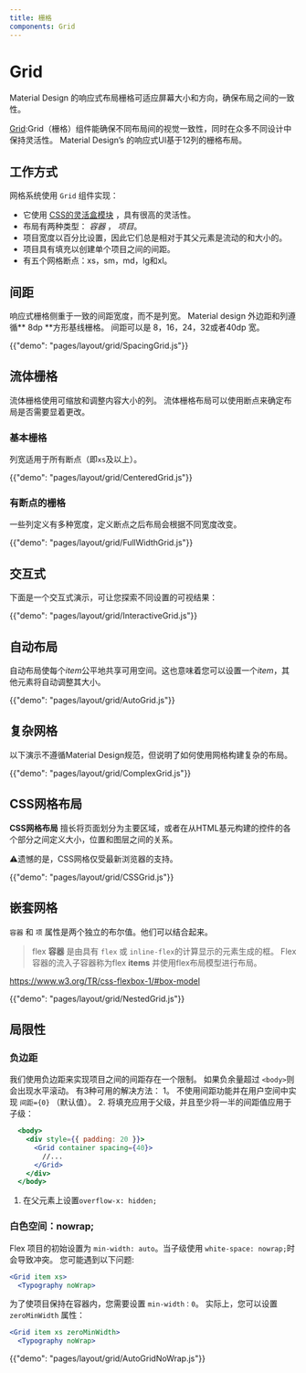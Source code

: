 ```yaml
---
title: 栅格
components: Grid
---
```

# Grid

<p class="description">Material Design 的响应式布局栅格可适应屏幕大小和方向，确保布局之间的一致性。</p>

[Grid](https://material.io/design/layout/responsive-layout-grid.html):Grid（栅格）组件能确保不同布局间的视觉一致性，同时在众多不同设计中保持灵活性。 Material Design’s 的响应式UI基于12列的栅格布局。

## 工作方式

网格系统使用 `Grid` 组件实现：

- 它使用 [CSS的灵活盒模块](https://www.w3.org/TR/css-flexbox-1/) ，具有很高的灵活性。
- 布局有两种类型： *容器* ， *项目*。
- 项目宽度以百分比设置，因此它们总是相对于其父元素是流动的和大小的。
- 项目具有填充以创建单个项目之间的间距。
- 有五个网格断点：xs，sm，md，lg和xl。

## 间距

响应式栅格侧重于一致的间距宽度，而不是列宽。 Material design 外边距和列遵循** 8dp **方形基线栅格。 间距可以是 8，16，24，32或者40dp 宽。

{{"demo": "pages/layout/grid/SpacingGrid.js"}}

## 流体栅格

流体栅格使用可缩放和调整内容大小的列。 流体栅格布局可以使用断点来确定布局是否需要显着更改。

### 基本栅格

列宽适用于所有断点（即` xs `及以上）。

{{"demo": "pages/layout/grid/CenteredGrid.js"}}

### 有断点的栅格

一些列定义有多种宽度，定义断点之后布局会根据不同宽度改变。

{{"demo": "pages/layout/grid/FullWidthGrid.js"}}

## 交互式

下面是一个交互式演示，可让您探索不同设置的可视结果：

{{"demo": "pages/layout/grid/InteractiveGrid.js"}}

## 自动布局

自动布局使每个*item*公平地共享可用空间。这也意味着您可以设置一个*item*，其他元素将自动调整其大小。

{{"demo": "pages/layout/grid/AutoGrid.js"}}

## 复杂网格

以下演示不遵循Material Design规范，但说明了如何使用网格构建复杂的布局。

{{"demo": "pages/layout/grid/ComplexGrid.js"}}

## CSS网格布局

**CSS网格布局** 擅长将页面划分为主要区域，或者在从HTML基元构建的控件的各个部分之间定义大小，位置和图层之间的关系。

⚠️遗憾的是，CSS网格仅受最新浏览器的支持。

{{"demo": "pages/layout/grid/CSSGrid.js"}}

## 嵌套网格

`容器` 和 `项` 属性是两个独立的布尔值。他们可以结合起来。

> flex **容器** 是由具有 `flex` 或 `inline-flex`的计算显示的元素生成的框。 Flex容器的流入子容器称为flex **items** 并使用flex布局模型进行布局。

https://www.w3.org/TR/css-flexbox-1/#box-model

{{"demo": "pages/layout/grid/NestedGrid.js"}}

## 局限性

### 负边距

我们使用负边距来实现项目之间的间距存在一个限制。 如果负余量超过 `<body>`则会出现水平滚动。 有3种可用的解决方法： 1。 不使用间距功能并在用户空间中实现 `间距={0}` （默认值）。 2. 将填充应用于父级，并且至少将一半的间距值应用于子级：

```jsx
  <body>
    <div style={{ padding: 20 }}>
      <Grid container spacing={40}>
        //...
      </Grid>
    </div>
  </body>
```

1. 在父元素上设置`overflow-x: hidden;`

### 白色空间：nowrap;

Flex 项目的初始设置为 `min-width: auto`。当子级使用 `white-space: nowrap;`时会导致冲突。 您可能遇到以下问题:

```jsx
<Grid item xs>
  <Typography noWrap>
```

为了使项目保持在容器内，您需要设置 `min-width：0`。 实际上，您可以设置 `zeroMinWidth` 属性：

```jsx
<Grid item xs zeroMinWidth>
  <Typography noWrap>
```

{{"demo": "pages/layout/grid/AutoGridNoWrap.js"}}
